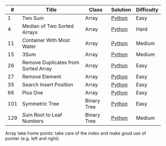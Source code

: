 | # | Title | Class | Solution | Difficulty |
| --- | --- | --- | --- | --- |
| 1 | Two Sum | Array | [Python](https://github.com/Tal-cat/Leetcode/blob/main/Array/1.%20Two%20Sum.py) | Easy |
| 4 | Median of Two Sorted Arrays | Array | [Python](https://github.com/Tal-cat/Leetcode/blob/main/Array/4.%20Median%20of%20Two%20Sorted%20Arrays.py) | Hard |
| 11 | Container With Most Water | Array | [Python](https://github.com/Tal-cat/Leetcode/blob/main/Array/11.%20Container%20With%20Most%20Water.py) | Medium |
| 15 | 3Sum | Array | [Python](https://github.com/Tal-cat/Leetcode/blob/main/Array/15.%203Sum.py) | Medium |
| 26 | Remove Duplicates from Sorted Array | Array | [Python](https://github.com/Tal-cat/Leetcode/blob/main/Array/26.%20Remove%20Duplicates%20from%20Sorted%20Array) | Easy |
| 27 | Remove Element | Array | [Python](https://github.com/Tal-cat/Leetcode/blob/main/Array/27.%20Remove%20Element.py) | Easy |
| 35 | Search Insert Position | Array | [Python](https://github.com/Tal-cat/Leetcode/blob/main/Array/35.%20Search%20Insert%20Position.py) | Easy |
| 66 | Plus One | Array | [Python](https://github.com/Tal-cat/Leetcode/blob/main/Array/66.%20Plus%20One.py) | Easy |
| 101 | Symmetric Tree | Binary Tree | [Python](https://github.com/Tal-cat/Leetcode/blob/main/Binary%20Tree/101.%20Symmetric%20Tree.py) | Easy |
| 129 | Sum Root to Leaf Numbers | Binary Tree | [Python](https://github.com/Tal-cat/Leetcode/blob/main/Binary%20Tree/129.%20Sum%20Root%20to%20Leaf%20Numbers.py) | Medium |

Array take home points: take care of the index and make good use of pointer (e.g. left and right).
